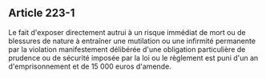 Article 223-1
----
Le fait d'exposer directement autrui à un risque immédiat de mort ou de
blessures de nature à entraîner une mutilation ou une infirmité permanente par
la violation manifestement délibérée d'une obligation particulière de prudence
ou de sécurité imposée par la loi ou le règlement est puni d'un an
d'emprisonnement et de 15 000 euros d'amende.
